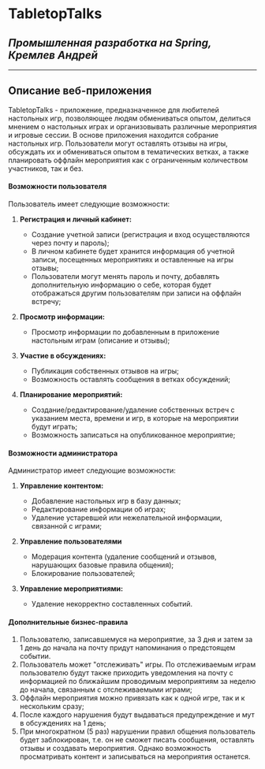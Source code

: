 # TabletopTalks
## _Промышленная разработка на Spring, Кремлев Андрей_
---
## Описание веб-приложения
TabletopTalks - приложение, предназначенное для любителей настольных игр, позволяющее людям обмениваться опытом, делиться мнением о настольных играх и организовывать различные мероприятия и игровые сессии.
В основе приложения находится собрание настольных игр. Пользователи могут оставлять отзывы на игры, обсуждать их и обмениваться опытом в тематических ветках, а также планировать оффлайн мероприятия как с ограниченным количеством участников, так и без. 

#### Возможности пользователя
Пользователь имеет следующие возможности:
1.	**Регистрация и личный кабинет:**
      - Создание учетной записи (регистрация и вход осуществляются через почту и пароль);
      - В личном кабинете будет хранится информация об учетной записи, посещенных мероприятиях и оставленные на игры отзывы;
      - Пользователи могут менять пароль и почту, добавлять дополнительную информацию о себе, которая будет отображаться другим пользователям при записи на оффлайн встречу;

2.	**Просмотр информации:**
      - Просмотр информации по добавленным в приложение настольным играм (описание и отзывы);

3.	**Участие в обсуждениях:**
      - Публикация собственных отзывов на игры;
      - Возможность оставлять сообщения в ветках обсуждений;

4.	**Планирование мероприятий:**
      - Создание/редактирование/удаление собственных встреч с указанием места, времени и игр, в которые на мероприятии будут играть;
      - Возможность записаться на опубликованное мероприятие;

#### Возможности администратора
Администратор имеет следующие возможности:
1.	**Управление контентом:**
      - Добавление настольных игр в базу данных;
      - Редактирование информации об играх;
      - Удаление устаревшей или нежелательной информации, связанной с играми;

2.	**Управление пользователями**
      - Модерация контента (удаление сообщений и отзывов, нарушающих базовые правила общения);
      - Блокирование пользователей;

3.	**Управление мероприятиями:**
      - Удаление некорректно составленных событий.

#### Дополнительные бизнес-правила
1. Пользователю, записавшемуся на мероприятие, за 3 дня и затем за 1 день до начала на почту придут напоминания о предстоящем событии.
2. Пользователь может "отслеживать" игры. По отслеживаемым играм пользователю будут также приходить уведомления на почту с информацией по ближайшим проводимым мероприятиям за неделю до начала, связанным с отслеживаемыми играми; 
3. Оффлайн мероприятия можно привязать как к одной игре, так и к нескольким сразу; 
4. После каждого нарушения будут выдаваться предупреждение и мут в обсуждениях на 1 день; 
5. При многократном (5 раз) нарушении правил общения пользователь будет заблокирован, т.е. он не сможет писать сообщения, оставлять отзывы и создавать мероприятия. Однако возможность просматривать контент и записываться на мероприятия останется.
